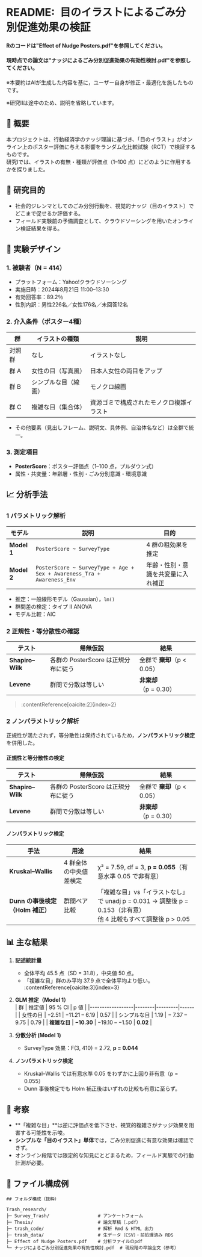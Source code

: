 # README: 目のイラストによるごみ分別促進効果の検証
#### Rのコードは"Effect of Nudge Posters.pdf"を参照してください。
#### 現時点での論文は"ナッジによるごみ分別促進効果の有効性検討.pdf"を参照してください。
※本要約はAIが生成した内容を基に，ユーザー自身が修正・最適化を施したものです。

※研究Ⅱは途中のため、説明を省略しています。

## 📄 概要
本プロジェクトは、行動経済学のナッジ理論に基づき、「目のイラスト」がオンライン上のポスター評価に与える影響をランダム化比較試験（RCT）で検証するものです。  
研究Ⅰでは、イラストの有無・種類が評価点（1–100 点）にどのように作用するかを探りました。



## 🎯 研究目的
- 社会的ジレンマとしてのごみ分別行動を、視覚的ナッジ（目のイラスト）でどこまで促せるか評価する。
- フィールド実験前の予備調査として、クラウドソーシングを用いたオンライン検証結果を得る。



## 🔬 実験デザイン

### 1. 被験者（N = 414）
- プラットフォーム：Yahoo!クラウドソーシング  
- 実施日時：2024年8月21日 11:00–13:30  
- 有効回答率：89.2％  
- 性別内訳：男性226名／女性176名／未回答12名  

### 2. 介入条件（ポスター4種）
| 群       | イラストの種類          | 説明                             |
|---------|-------------------------|----------------------------------|
| 対照群   | なし                    | イラストなし                       |
| 群 A     | 女性の目（写真風）      | 日本人女性の両目をアップ          |
| 群 B     | シンプルな目（線画）    | モノクロ線画                        |
| 群 C     | 複雑な目（集合体）      | 資源ゴミで構成されたモノクロ複雑イラスト |

- その他要素（見出しフレーム、説明文、具体例、自治体名など）は全群で統一。

### 3. 測定項目
- **PosterScore**：ポスター評価点（1–100 点，プルダウン式）  
- 属性・共変量：年齢層・性別・ごみ分別意識・環境意識  



## 📈 分析手法

### 1 パラメトリック解析  
| モデル | 説明 | 目的 |
|--------|------|------|
| **Model 1** | `PosterScore ~ SurveyType` | 4 群の粗効果を推定 |
| **Model 2** | `PosterScore ~ SurveyType + Age + Sex + Awareness_Tra + Awareness_Env` | 年齢・性別・意識を共変量に入れ補正 |

- 推定：一般線形モデル（Gaussian），`lm()`  
- 群間差の検定：タイプ II ANOVA  
- モデル比較：AIC  

### 2 正規性・等分散性の確認  
| テスト            | 帰無仮説 | 結果 |
|-------------------|----------|------|
| **Shapiro–Wilk** | 各群の PosterScore は正規分布に従う | 全群で **棄却**（p < 0.05） |
| **Levene**       | 群間で分散は等しい | **非棄却**（p = 0.30） |

>  :contentReference[oaicite:2]{index=2}  

### 2 ノンパラメトリック解析 
正規性が満たされず，等分散性は保持されているため，**ノンパラメトリック検定**を併用した。

#### 正規性と等分散性の検定
 
| テスト            | 帰無仮説 | 結果 |
|-------------------|----------|------|
| **Shapiro–Wilk** | 各群の PosterScore は正規分布に従う | 全群で **棄却**（p < 0.05） |
| **Levene**       | 群間で分散は等しい | **非棄却**（p = 0.30） |


#### ノンパラメトリック検定

| 手法 | 用途 | 結果 |
|------|------|------|
| **Kruskal–Wallis** | 4 群全体の中央値差検定 | χ² = 7.59, df = 3, **p = 0.055**（有意水準 0.05 で非有意） |
| **Dunn の事後検定（Holm 補正）** | 群間ペア比較 | 「複雑な目」vs「イラストなし」で unadj p = 0.031 → 調整後 p = 0.153（非有意）<br>他 4 比較もすべて調整後 p > 0.05 |



## 📊 主な結果

1. **記述統計量**  
   - 全体平均 45.5 点（SD = 31.8），中央値 50 点。  
   - 「複雑な目」群のみ平均 37.9 点で全体平均より低い。 :contentReference[oaicite:3]{index=3}  

2. **GLM 推定（Model 1）**  
   | 群               | 推定値 | 95 % CI | p 値 |
   |------------------|--------|---------|------|
   | 女性の目         | −2.51  | −11.21 – 6.19 | 0.57 |
   | シンプルな目     |  1.19  | − 7.37 – 9.75 | 0.79 |
   | **複雑な目**     | **−10.30** | −19.10 – −1.50 | **0.02** |

3. **分散分析 (Model 1)**  
   - SurveyType 効果：F(3, 410) = 2.72, **p = 0.044**  

4. **ノンパラメトリック検定**  
   - Kruskal–Wallis では有意水準 0.05 をわずかに上回り非有意（p = 0.055）  
   - Dunn 事後検定でも Holm 補正後はいずれの比較も有意に至らず。  



## 📝 考察
- **「複雑な目」**は逆に評価点を低下させ、視覚的複雑さがナッジ効果を阻害する可能性を示唆。  
- **シンプルな「目のイラスト」単体**では，ごみ分別促進に有意な効果は確認できず。  
- オンライン段階では限定的な知見にとどまるため，フィールド実験での行動計測が必要。



## 📂 ファイル構成例
```
## フォルダ構成（抜粋）

Trash_research/
├─ Survey_Trash/                  # アンケートフォーム
├─ Thesis/                        # 論文草稿（.pdf）
├─ trash_code/                    # 解析 Rmd & HTML 出力
├─ trash_data/                    # 生データ（CSV）・前処理済み RDS
├─ Effect of Nudge Posters.pdf    # 分析ファイルのpdf
└─ ナッジによるごみ分別促進効果の有効性検討.pdf  # 現段階の卒論全文（参考）

```
